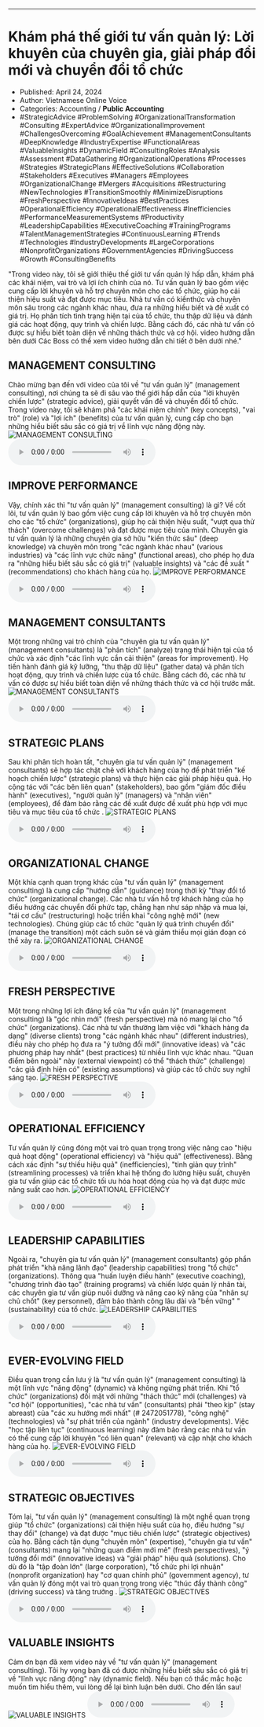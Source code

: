 
---

# Khám phá thế giới tư vấn quản lý: Lời khuyên của chuyên gia, giải pháp đổi mới và chuyển đổi tổ chức

- Published: April 24, 2024
- Author: Vietnamese Online Voice
- Categories: Accounting / **Public Accounting**
- #StrategicAdvice #ProblemSolving #OrganizationalTransformation #Consulting #ExpertAdvice #OrganizationalImprovement #ChallengesOvercoming #GoalAchievement #ManagementConsultants #DeepKnowledge #IndustryExpertise #FunctionalAreas #ValuableInsights #DynamicField #ConsultingRoles #Analysis #Assessment #DataGathering #OrganizationalOperations #Processes #Strategies #StrategicPlans #EffectiveSolutions #Collaboration #Stakeholders #Executives #Managers #Employees #OrganizationalChange #Mergers #Acquisitions #Restructuring #NewTechnologies #TransitionSmoothly #MinimizeDisruptions #FreshPerspective #InnovativeIdeas #BestPractices #OperationalEfficiency #OperationalEffectiveness #Inefficiencies #PerformanceMeasurementSystems #Productivity #LeadershipCapabilities #ExecutiveCoaching #TrainingPrograms #TalentManagementStrategies #ContinuousLearning #Trends #Technologies #IndustryDevelopments #LargeCorporations #NonprofitOrganizations #GovernmentAgencies #DrivingSuccess #Growth #ConsultingBenefits

"Trong video này, tôi sẽ giới thiệu thế giới tư vấn quản lý hấp dẫn, khám phá các khái niệm, vai trò và lợi ích chính của nó. Tư vấn quản lý bao gồm việc cung cấp lời khuyên và hỗ trợ chuyên môn cho các tổ chức, giúp họ cải thiện hiệu suất và đạt được mục tiêu. Nhà tư vấn có kiến ​​thức và chuyên môn sâu trong các ngành khác nhau, đưa ra những hiểu biết và đề xuất có giá trị. Họ phân tích tình trạng hiện tại của tổ chức, thu thập dữ liệu và đánh giá các hoạt động, quy trình và chiến lược. Bằng cách đó, các nhà tư vấn có được sự hiểu biết toàn diện về những thách thức và cơ hội. video hướng dẫn bên dưới Các Boss có thể xem video hướng dẫn chi tiết ở bên dưới nhé."


## MANAGEMENT CONSULTING

Chào mừng bạn đến với video của tôi về "tư vấn quản lý" (management consulting), nơi chúng ta sẽ đi sâu vào thế giới hấp dẫn của "lời khuyên chiến lược" (strategic advice), giải quyết vấn đề và chuyển đổi tổ chức. Trong video này, tôi sẽ khám phá "các khái niệm chính" (key concepts), "vai trò" (role) và "lợi ích" (benefits) của tư vấn quản lý, cung cấp cho bạn những hiểu biết sâu sắc có giá trị về lĩnh vực năng động này.
![MANAGEMENT CONSULTING](https://http-archiver-apis-production-80.schnworks.com/storage/images/transitions/2024-04-24/transition--11879970725-Montserrat-ExtraBold-9C27B0.jpg)
<audio controls>
    <source src="https://http-archiver-apis-production-80.schnworks.com/storage/audio/file-15921451722.mp3" type="audio/mpeg">
</audio>



## IMPROVE PERFORMANCE

Vậy, chính xác thì "tư vấn quản lý" (management consulting) là gì? Về cốt lõi, tư vấn quản lý bao gồm việc cung cấp lời khuyên và hỗ trợ chuyên môn cho các "tổ chức" (organizations), giúp họ cải thiện hiệu suất, "vượt qua thử thách" (overcome challenges) và đạt được mục tiêu của mình. Chuyên gia tư vấn quản lý là những chuyên gia sở hữu "kiến thức sâu" (deep knowledge) và chuyên môn trong "các ngành khác nhau" (various industries) và "các lĩnh vực chức năng" (functional areas), cho phép họ đưa ra "những hiểu biết sâu sắc có giá trị" (valuable insights) và "các đề xuất " (recommendations) cho khách hàng của họ.
![IMPROVE PERFORMANCE](https://http-archiver-apis-production-80.schnworks.com/storage/images/transitions/2024-04-24/transition-9193730530-Montserrat-Regular-512DA8.jpg)
<audio controls>
    <source src="https://http-archiver-apis-production-80.schnworks.com/storage/audio/file-6642830252.mp3" type="audio/mpeg">
</audio>



## MANAGEMENT CONSULTANTS

Một trong những vai trò chính của "chuyên gia tư vấn quản lý" (management consultants) là "phân tích" (analyze) trạng thái hiện tại của tổ chức và xác định "các lĩnh vực cần cải thiện" (areas for improvement). Họ tiến hành đánh giá kỹ lưỡng, "thu thập dữ liệu" (gather data) và phân tích hoạt động, quy trình và chiến lược của tổ chức. Bằng cách đó, các nhà tư vấn có được sự hiểu biết toàn diện về những thách thức và cơ hội trước mắt.
![MANAGEMENT CONSULTANTS](https://http-archiver-apis-production-80.schnworks.com/storage/images/transitions/2024-04-24/transition-24611130239-Montserrat-Bold-1A237E.jpg)
<audio controls>
    <source src="https://http-archiver-apis-production-80.schnworks.com/storage/audio/file-21078087592.mp3" type="audio/mpeg">
</audio>



## STRATEGIC PLANS

Sau khi phân tích hoàn tất, "chuyên gia tư vấn quản lý" (management consultants) sẽ hợp tác chặt chẽ với khách hàng của họ để phát triển "kế hoạch chiến lược" (strategic plans) và thực hiện các giải pháp hiệu quả. Họ cộng tác với "các bên liên quan" (stakeholders), bao gồm "giám đốc điều hành" (executives), "người quản lý" (managers) và "nhân viên" (employees), để đảm bảo rằng các đề xuất được đề xuất phù hợp với mục tiêu và mục tiêu của tổ chức .
![STRATEGIC PLANS](https://http-archiver-apis-production-80.schnworks.com/storage/images/transitions/2024-04-24/transition-24413554810-Montserrat-Thin-9C27B0.jpg)
<audio controls>
    <source src="https://http-archiver-apis-production-80.schnworks.com/storage/audio/file-8008165802.mp3" type="audio/mpeg">
</audio>



## ORGANIZATIONAL CHANGE

Một khía cạnh quan trọng khác của "tư vấn quản lý" (management consulting) là cung cấp "hướng dẫn" (guidance) trong thời kỳ "thay đổi tổ chức" (organizational change). Các nhà tư vấn hỗ trợ khách hàng của họ điều hướng các chuyển đổi phức tạp, chẳng hạn như sáp nhập và mua lại, "tái cơ cấu" (restructuring) hoặc triển khai "công nghệ mới" (new technologies). Chúng giúp các tổ chức "quản lý quá trình chuyển đổi" (manage the transition) một cách suôn sẻ và giảm thiểu mọi gián đoạn có thể xảy ra.
![ORGANIZATIONAL CHANGE](https://http-archiver-apis-production-80.schnworks.com/storage/images/transitions/2024-04-24/transition-23966073097-Montserrat-Regular-7B1FA2.jpg)
<audio controls>
    <source src="https://http-archiver-apis-production-80.schnworks.com/storage/audio/file-11221217362.mp3" type="audio/mpeg">
</audio>



## FRESH PERSPECTIVE

Một trong những lợi ích đáng kể của "tư vấn quản lý" (management consulting) là "góc nhìn mới" (fresh perspective) mà nó mang lại cho "tổ chức" (organizations). Các nhà tư vấn thường làm việc với "khách hàng đa dạng" (diverse clients) trong "các ngành khác nhau" (different industries), điều này cho phép họ đưa ra "ý tưởng đổi mới" (innovative ideas) và "các phương pháp hay nhất" (best practices) từ nhiều lĩnh vực khác nhau. "Quan điểm bên ngoài" này (external viewpoint) có thể "thách thức" (challenge) "các giả định hiện có" (existing assumptions) và giúp các tổ chức suy nghĩ sáng tạo.
![FRESH PERSPECTIVE](https://http-archiver-apis-production-80.schnworks.com/storage/images/transitions/2024-04-24/transition--7152232203-Montserrat-Regular-512DA8.jpg)
<audio controls>
    <source src="https://http-archiver-apis-production-80.schnworks.com/storage/audio/file-7671601395.mp3" type="audio/mpeg">
</audio>



## OPERATIONAL EFFICIENCY

Tư vấn quản lý cũng đóng một vai trò quan trọng trong việc nâng cao "hiệu quả hoạt động" (operational efficiency) và "hiệu quả" (effectiveness). Bằng cách xác định "sự thiếu hiệu quả" (inefficiencies), "tinh giản quy trình" (streamlining processes) và triển khai hệ thống đo lường hiệu suất, chuyên gia tư vấn giúp các tổ chức tối ưu hóa hoạt động của họ và đạt được mức năng suất cao hơn.
![OPERATIONAL EFFICIENCY](https://http-archiver-apis-production-80.schnworks.com/storage/images/transitions/2024-04-24/transition-12635919379-Montserrat-Thin-9C27B0.jpg)
<audio controls>
    <source src="https://http-archiver-apis-production-80.schnworks.com/storage/audio/file-1665534253.mp3" type="audio/mpeg">
</audio>



## LEADERSHIP CAPABILITIES

Ngoài ra, "chuyên gia tư vấn quản lý" (management consultants) góp phần phát triển "khả năng lãnh đạo" (leadership capabilities) trong "tổ chức" (organizations). Thông qua "huấn luyện điều hành" (executive coaching), "chương trình đào tạo" (training programs) và chiến lược quản lý nhân tài, các chuyên gia tư vấn giúp nuôi dưỡng và nâng cao kỹ năng của "nhân sự chủ chốt" (key personnel), đảm bảo thành công lâu dài và "bền vững" " (sustainability) của tổ chức.
![LEADERSHIP CAPABILITIES](https://http-archiver-apis-production-80.schnworks.com/storage/images/transitions/2024-04-24/transition-15751992021-Montserrat-ExtraBold-673AB7.jpg)
<audio controls>
    <source src="https://http-archiver-apis-production-80.schnworks.com/storage/audio/file-6474888502.mp3" type="audio/mpeg">
</audio>



## EVER-EVOLVING FIELD

Điều quan trọng cần lưu ý là "tư vấn quản lý" (management consulting) là một lĩnh vực "năng động" (dynamic) và không ngừng phát triển. Khi "tổ chức" (organizations) đối mặt với những "thách thức" mới (challenges) và "cơ hội" (opportunities), "các nhà tư vấn" (consultants) phải "theo kịp" (stay abreast) của "các xu hướng mới nhất" (# 2472051778), "công nghệ" (technologies) và "sự phát triển của ngành" (industry developments). Việc "học tập liên tục" (continuous learning) này đảm bảo rằng các nhà tư vấn có thể cung cấp lời khuyên "có liên quan" (relevant) và cập nhật cho khách hàng của họ.
![EVER-EVOLVING FIELD](https://http-archiver-apis-production-80.schnworks.com/storage/images/transitions/2024-04-24/transition--42890069195-Montserrat-SemiBold-004895.jpg)
<audio controls>
    <source src="https://http-archiver-apis-production-80.schnworks.com/storage/audio/file-66356481201.mp3" type="audio/mpeg">
</audio>



## STRATEGIC OBJECTIVES

Tóm lại, "tư vấn quản lý" (management consulting) là một nghề quan trọng giúp "tổ chức" (organizations) cải thiện hiệu suất của họ, điều hướng "sự thay đổi" (change) và đạt được "mục tiêu chiến lược" (strategic objectives) của họ. Bằng cách tận dụng "chuyên môn" (expertise), "chuyên gia tư vấn" (consultants) mang lại "những quan điểm mới mẻ" (fresh perspectives), "ý tưởng đổi mới" (innovative ideas) và "giải pháp" hiệu quả (solutions). Cho dù đó là "tập đoàn lớn" (large corporation), "tổ chức phi lợi nhuận" (nonprofit organization) hay "cơ quan chính phủ" (government agency), tư vấn quản lý đóng một vai trò quan trọng trong việc "thúc đẩy thành công" (driving success) và tăng trưởng .
![STRATEGIC OBJECTIVES](https://http-archiver-apis-production-80.schnworks.com/storage/images/transitions/2024-04-24/transition--84620397413-Montserrat-SemiBold-512DA8.jpg)
<audio controls>
    <source src="https://http-archiver-apis-production-80.schnworks.com/storage/audio/file-15751287070.mp3" type="audio/mpeg">
</audio>



## VALUABLE INSIGHTS

Cảm ơn bạn đã xem video này về "tư vấn quản lý" (management consulting). Tôi hy vọng bạn đã có được những hiểu biết sâu sắc có giá trị về "lĩnh vực năng động" này (dynamic field). Nếu bạn có thắc mắc hoặc muốn tìm hiểu thêm, vui lòng để lại bình luận bên dưới. Cho đến lần sau!
![VALUABLE INSIGHTS](https://http-archiver-apis-production-80.schnworks.com/storage/images/transitions/2024-04-24/transition-4643294479-Montserrat-Bold-4A148C.jpg)
<audio controls>
    <source src="https://http-archiver-apis-production-80.schnworks.com/storage/audio/file-9748526997.mp3" type="audio/mpeg">
</audio>

